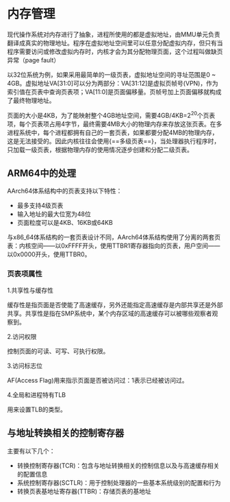 # 内存管理

现代操作系统对内存进行了抽象，进程所使用的都是虚拟地址，由MMU单元负责翻译成真实的物理地址。程序在虚拟地址空间里可以任意分配虚拟内存，但只有当程序需要访问或修改虚拟内存时，内核才会为其分配物理页面，这个过程叫做缺页异常（page fault）

以32位系统为例，如果采用最简单的一级页表，虚拟地址空间的寻址范围是0 ~ 4GB。虚拟地址VA[31:0]可以分为两部分：VA[31:12]是虚拟页帧号(VPN)，作为索引值在页表中查询页表项；VA[11:0]是页面偏移量。页帧号加上页面偏移就构成了最终物理地址。

页面的大小是4KB，为了能映射整个4GB地址空间，需要4GB/4KB=2<sup>20</sup>个页表项，每个页表项占用4字节，最终需要4MB大小的物理内存来存放这张页表。在多进程系统中，每个进程都拥有自己的一套页表，如果都要分配4MB的物理内存，这是无法接受的。因此内核往往会使用{==多级页表==}，当处理器执行程序时，只加载一级页表，根据物理内存的使用情况逐步创建和分配二级页表。

## ARM64中的处理

AArch64体系结构中的页表支持以下特性：

- 最多支持4级页表
- 输入地址的最大位宽为48位
- 页面粒度可以是4KB、16KB或64KB

与x86_64体系结构的一套页表设计不同，AArch64体系结构使用了分离的两套页表：内核空间——以0xFFFF开头，使用TTBR1寄存器指向的页表，用户空间——以0x0000开头，使用TTBR0。

### 页表项属性

1.共享性与缓存性

缓存性是指页面是否使能了高速缓存，另外还能指定高速缓存是内部共享还是外部共享。共享性是指在SMP系统中，某个内存区域的高速缓存可以被哪些观察者观察到。

2.访问权限

控制页面的可读、可写、可执行权限。

3.访问标志位

AF(Access Flag)用来指示页面是否被访问过：1表示已经被访问过。

4.全局和进程特有TLB

用来设置TLB的类型。


## 与地址转换相关的控制寄存器

主要有以下几个：

- 转换控制寄存器(TCR)：包含与地址转换相关的控制信息以及与高速缓存相关的配置信息
- 系统控制寄存器(SCTLR)：用于控制处理器的一些基本系统级别的配置和行为
- 转换页表基地址寄存器(TTBR)：存储页表的基地址



